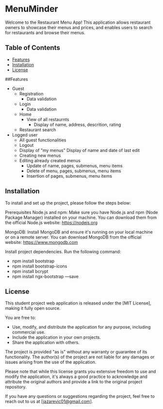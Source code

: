 # MenuMinder

Welcome to the Restaurant Menu App! This application allows restaurant owners to showcase their menus and prices, and enables users to search for restaurants and browse their menus.

## Table of Contents

- [Features](#features)
- [Installation](#installation)
- [License](#license)

##Features

- Guest
  - Registration
    - Data validation
  - Login
    - Data validation
  - Home
    - View of all restaurnts
      - Display of name, address, descrition, rating
  - Restaurant search
- Logged user
  - All guest functionalities
  - Logout
  - Display of "my menus"
      Display of name and date of last edit
  - Creating new menus
  - Editing already created menus
      - Update of name, pages, submenus, menu items
      - Delete of menu, pages, submenus, menu items
      - Insertion of pages, submenus, menu items
  

## Installation

To install and set up the project, please follow the steps below:

Prerequisites
Node.js and npm: Make sure you have Node.js and npm (Node Package Manager) installed on your machine. You can download them from the official Node.js website: https://nodejs.org

MongoDB: Install MongoDB and ensure it's running on your local machine or on a remote server. You can download MongoDB from the official website: https://www.mongodb.com

Install project dependencies. Run the following command:

- npm install bootstrap
- npm install bootstrap-icons
- npm install bcrypt
- npm install ngx-bootstrap —save
  
## License

This student project web application is released under the [MIT License], making it fully open source.

You are free to:

- Use, modify, and distribute the application for any purpose, including commercial use.
- Include the application in your own projects.
- Share the application with others.

The project is provided "as is" without any warranty or guarantee of its functionality. The author(s) of the project are not liable for any damages or issues arising from the use of the application.

Please note that while this license grants you extensive freedom to use and modify the application, it's always a good practice to acknowledge and attribute the original authors and provide a link to the original project repository.

If you have any questions or suggestions regarding the project, feel free to reach out to us at [jazarevic01@gmail.com].
